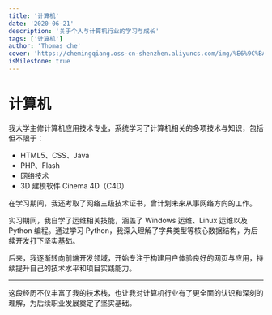 ```yaml
---
title: '计算机'
date: '2020-06-21'
description: '关于个人与计算机行业的学习与成长'
tags: ['计算机']
author: 'Thomas che'
cover: 'https://chemingqiang.oss-cn-shenzhen.aliyuncs.com/img/%E6%9C%BA%E8%BD%A6_PixCake/DSC04443.jpg'
isMilestone: true
---
```


# 计算机

我大学主修计算机应用技术专业，系统学习了计算机相关的多项技术与知识，包括但不限于：

- HTML5、CSS、Java
- PHP、Flash
- 网络技术
- 3D 建模软件 Cinema 4D（C4D）

在学习期间，我还考取了网络三级技术证书，曾计划未来从事网络方向的工作。

实习期间，我自学了运维相关技能，涵盖了 Windows 运维、Linux 运维以及 Python 编程。通过学习 Python，我深入理解了字典类型等核心数据结构，为后续开发打下坚实基础。

后来，我逐渐转向前端开发领域，开始专注于构建用户体验良好的网页与应用，持续提升自己的技术水平和项目实践能力。

---

这段经历不仅丰富了我的技术栈，也让我对计算机行业有了更全面的认识和深刻的理解，为后续职业发展奠定了坚实基础。
